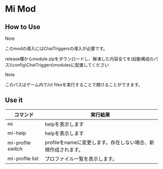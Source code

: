 # Mi Mod

## How to Use

> [!note]
> このmodの導入にはChatTriggersの導入が必要です。

release欄からmodule.zipをダウンロードし、解凍した内容全てを(起動構成のパス)\config\ChatTriggers\modulesに配置してください

> [!note]
> このパスはゲーム内で/ct filesを実行することで開けることができます。

## Use it

|コマンド|実行結果|
|----|----|
|mi|helpを表示します|
|mi-help|helpを表示します|
|mi-profile switch <name>|profileをnameに変更します。存在しない場合、新規作成されます。|
|mi-profile list|プロファイル一覧を表示します。|
